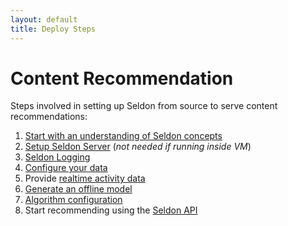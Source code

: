 ```yaml
---
layout: default
title: Deploy Steps
---
```


# Content Recommendation

Steps involved in setting up Seldon from source to serve content recommendations:

 1. [Start with an understanding of Seldon concepts](/concepts.html)
 1. [Setup Seldon Server](/seldon-server-setup.html) (*not needed if running inside VM*)
 1. [Seldon Logging](/seldon-logging.html)
 1. [Configure your data](/item-recommendation-data.html)
 1. Provide [realtime activity data](/realtime-activity-data.html)
 1. [Generate an offline model](/offline-models.html)
 1. [Algorithm configuration](/runtime-recommendation.html)
 1. Start recommending using the [Seldon API](api.html)

